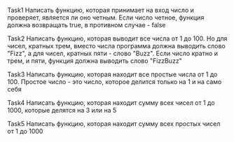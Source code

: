 Task1
Написать функцию, которая принимает на вход число и проверяет, является ли оно четным. Если число четное, функция должна возвращать true, в противном случае - false 

Task2
Написать функцию, которая выводит все числа от 1 до 100. Но для чисел, кратных трем, вместо числа программа должна выводить слово "Fizz", а для чисел, кратных пяти - слово "Buzz". Если число кратно и трем, и пяти, функция должна выводить слово "FizzBuzz"
 
Task3
Написать функцию, которая находит все простые числа от 1 до 100. Простое число - это число, которое делится только на 1 и на само себя

Task4
Написать функцию, которая находит сумму всех чисел от 1 до 1000, которые делятся на 3 или на 5

Task5
Написать функцию, которая находит сумму всех простых чисел от 1 до 1000
